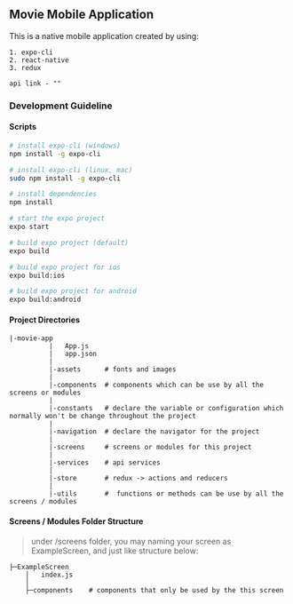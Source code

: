## Movie Mobile Application
This is a native mobile application created by using:

 ```text
1. expo-cli         
2. react-native    
3. redux

api link - ""
```

### Development Guideline

#### Scripts

```bash
# install expo-cli (windows)
npm install -g expo-cli

# install expo-cli (linux, mac)
sudo npm install -g expo-cli

# install dependencies
npm install

# start the expo project
expo start

# build expo project (default)
expo build

# build expo project for ios
expo build:ios

# build expo project for android
expo build:android
```

#### Project Directories

```text
|-movie-app
          |   App.js
          |   app.json
          |
          |-assets      # fonts and images
          |
          |-components  # components which can be use by all the screens or modules
          |
          |-constants   # declare the variable or configuration which normally won't be change throughout the project
          |
          |-navigation  # declare the navigator for the project
          |
          |-screens     # screens or modules for this project
          |
          |-services    # api services
          |
          |-store       # redux -> actions and reducers
          |
          |-utils       #  functions or methods can be use by all the screens / modules
```

#### Screens / Modules Folder Structure

> under /screens folder, you may naming your screen
> as ExampleScreen, and just like structure below:

```text
├─ExampleScreen
    │   index.js
    │
    ├─components    # components that only be used by the this screen

```
